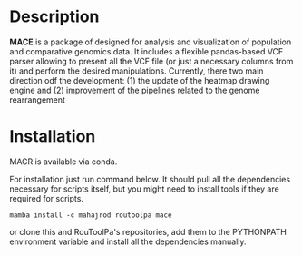 # Description
**MACE** is a package of designed for analysis and visualization of population and comparative genomics data.
It includes a flexible pandas-based VCF parser allowing to present all the VCF file (or just a necessary columns from it) and perform the desired manipulations.
Currently, there two main direction odf the development: (1) the update of the heatmap drawing engine and (2) improvement of the pipelines related to the genome rearrangement  

# Installation
MACR is available via conda.

For installation just run command below. It should pull all the dependencies necessary for scripts itself, but you might need to install tools if they are required for scripts.

```shell
mamba install -c mahajrod routoolpa mace
```

or clone this and RouToolPa's repositories, add them to the PYTHONPATH environment variable and install all the dependencies manually.

